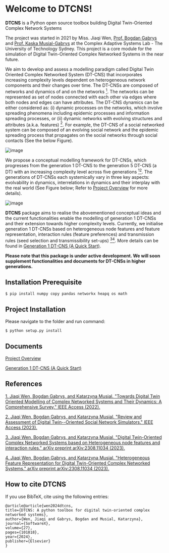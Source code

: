 # Welcome to DTCNS!

**DTCNS**  is a Python open source toolbox building Digital Twin-Oriented Complex Network Systems

The project was started in 2021 by Miss. Jiaqi Wen, [Prof. Bogdan Gabrys](https://profiles.uts.edu.au/Bogdan.Gabrys) and [Prof. Kaska Musial-Gabrys](https://profiles.uts.edu.au/katarzyna.musial-gabrys)  at the Complex Adaptive Systems Lab - The University of Technology Sydney. This project is a core module for the simulation of Digital Twin-Oriented Complex Networked Systems in the near future.

We aim to develop and assess a modelling paradigm called Digital Twin Oriented Complex Networked System (DT-CNS) that incorporates increasing complexity levels dependent on heterogeneous network components and their changes over time. The DT-CNSs are composed of networks and dynamics of and on the networks [<sup>1</sup>](#refer-anchor-1). The networks can be represented as set of nodes connected with each other via edges where both nodes and edges can have attributes. The DT-CNS dynamics can be either considered as: (i) dynamic processes on the networks, which involve spreading phenomena including epidemic processes and information spreading processes, or (ii) dynamic networks with evolving structures and attributes (a.k.a. features) [<sup>2</sup>](#refer-anchor-2). For example, the DT-CNS of a social networked system can be composed of an evolving social network and the epidemic spreading process that propagates on the social networks through social contacts  (See the below Figure).


![image](https://github.com/JiaqWen/DTCNS/blob/main/Plots/SNSexample.png)


We propose a conceptual modelling framework for DT-CNSs, which progresses from the generation 1 DT-CNS to the generation 5 DT-CNS (a DT) with an increasing complexity level across five generations [<sup>1</sup>](#refer-anchor-1)[<sup>2</sup>](#refer-anchor-2). The generations of DT-CNSs each systemically vary in three key aspects: evolvability in dynamics, interrelations in dynamics and their interplay with the real world (See Figure below; Refer to [Project Overview](https://github.com/JiaqWen/DTCNS/blob/main/Overview.md) for more details). 

![image](https://github.com/JiaqWen/DTCNS/blob/main/Plots/ComplexityGen.png)

**DTCNS** package aims to realise the abovementioned conceptual ideas and the current functionalities enable the modelling of generation 1 DT-CNSs and their extension towards higher complexity levels. Currently, we initialise generation 1 DT-CNSs based on heterogeneous node features and feature representation, interaction rules (feature preferences) and transmission rules (seed selection and transmissibility set-ups) [<sup>3</sup>](#refer-anchor-3)[<sup>4</sup>](#refer-anchor-4). More details can be found in [Generation 1 DT-CNS (A Quick Start)](https://github.com/JiaqWen/DTCNS/blob/main/G1documents.ipynb).

**Please note that this package is under active development. We will soon supplement functionalities and documents for DT-CNSs in higher generations.**

## Installation Prerequisite

```
$ pip install numpy copy pandas networkx heapq os math
```
## Project Installation

Please navigate to the folder and run command:

```
$ python setup.py install
```

## Documents

[Project Overview](https://github.com/JiaqWen/DTCNS/blob/main/Overview.md)

[Generation 1 DT-CNS (A Quick Start)](https://github.com/JiaqWen/DTCNS/blob/main/G1documents.ipynb)

## References
[1. Jiaqi Wen, Bogdan Gabrys, and Katarzyna Musial. "Towards Digital Twin Oriented Modelling of Complex Networked Systems and Their Dynamics: A Comprehensive Survey." IEEE Access (2022).](https://ieeexplore.ieee.org/abstract/document/9801816)
  
[2. Jiaqi Wen, Bogdan Gabrys, and Katarzyna Musial. "Review and Assessment of Digital Twin--Oriented Social Network Simulators." IEEE Access (2023).](https://ieeexplore.ieee.org/document/10239386?source=authoralert)

[3. Jiaqi Wen, Bogdan Gabrys, and Katarzyna Musial. "Digital Twin-Oriented Complex Networked Systems based on Heterogeneous node features and interaction rules." arXiv preprint arXiv:2308.11034 (2023).](https://arxiv.org/abs/2308.11034)

[4. Jiaqi Wen, Bogdan Gabrys, and Katarzyna Musial. "Heterogeneous Feature Representation for Digital Twin-Oriented Complex
Networked Systems." arXiv preprint arXiv:2308.11034 (2023).](http://arxiv.org/abs/2309.13229)


## How to cite DTCNS

If you use BibTeX, cite using the following entries:

    @article@article{wen2024dtcns,
    title={DTCNS: A python toolbox for digital twin-oriented complex networked systems},
    author={Wen, Jiaqi and Gabrys, Bogdan and Musial, Katarzyna},
    journal={SoftwareX},
    volume={27},
    pages={101818},
    year={2024},
    publisher={Elsevier}
    }
    

